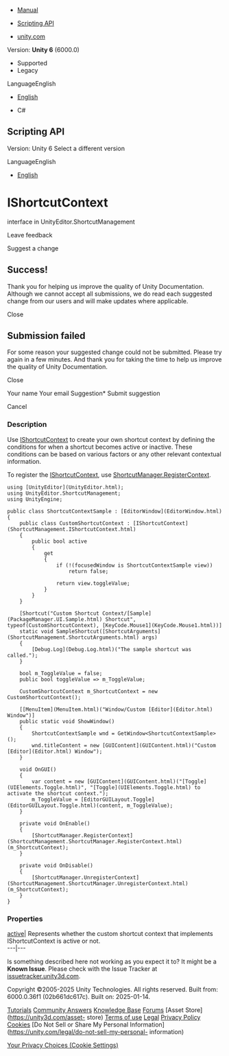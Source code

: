 [ ]()

  * [Manual](../Manual/index.html)
  * [Scripting API](../ScriptReference/index.html)

  * [unity.com](https://unity.com/)

Version: **Unity 6** (6000.0)

  * Supported
  * Legacy

LanguageEnglish

  * [English]()

  * C#

[ ](https://docs.unity3d.com)

## Scripting API

Version: Unity 6 Select a different version

LanguageEnglish

  * [English]()

# IShortcutContext

interface in UnityEditor.ShortcutManagement

Leave feedback

Suggest a change

## Success!

Thank you for helping us improve the quality of Unity Documentation. Although
we cannot accept all submissions, we do read each suggested change from our
users and will make updates where applicable.

Close

## Submission failed

For some reason your suggested change could not be submitted. Please <a>try
again</a> in a few minutes. And thank you for taking the time to help us
improve the quality of Unity Documentation.

Close

Your name Your email Suggestion* Submit suggestion

Cancel

[ ]()

### Description

Use [IShortcutContext](ShortcutManagement.IShortcutContext.html) to create
your own shortcut context by defining the conditions for when a shortcut
becomes active or inactive. These conditions can be based on various factors
or any other relevant contextual information.

To register the [IShortcutContext](ShortcutManagement.IShortcutContext.html),
use
[ShortcutManager.RegisterContext](ShortcutManagement.ShortcutManager.RegisterContext.html).

    
    
    using [UnityEditor](UnityEditor.html);
    using UnityEditor.ShortcutManagement;
    using UnityEngine;
    
    public class ShortcutContextSample : [EditorWindow](EditorWindow.html)
    {
        public class CustomShortcutContext : [IShortcutContext](ShortcutManagement.IShortcutContext.html)
        {
            public bool active
            {
                get
                {
                    if (!(focusedWindow is ShortcutContextSample view))
                        return false;
    
                    return view.toggleValue;
                }
            }
        }
    
        [Shortcut("Custom Shortcut Context/[Sample](PackageManager.UI.Sample.html) Shortcut", typeof(CustomShortcutContext), [KeyCode.Mouse1](KeyCode.Mouse1.html))]
        static void SampleShortcut([ShortcutArguments](ShortcutManagement.ShortcutArguments.html) args)
        {
            [Debug.Log](Debug.Log.html)("The sample shortcut was called.");
        }
    
        bool m_ToggleValue = false;
        public bool toggleValue => m_ToggleValue;
    
        CustomShortcutContext m_ShortcutContext = new CustomShortcutContext();
    
        [[MenuItem](MenuItem.html)("Window/Custom [Editor](Editor.html) Window")]
        public static void ShowWindow()
        {
            ShortcutContextSample wnd = GetWindow<ShortcutContextSample>();
            wnd.titleContent = new [GUIContent](GUIContent.html)("Custom [Editor](Editor.html) Window");
        }
    
        void OnGUI()
        {
            var content = new [GUIContent](GUIContent.html)("[Toggle](UIElements.Toggle.html)", "[Toggle](UIElements.Toggle.html) to activate the shortcut context.");
            m_ToggleValue = [EditorGUILayout.Toggle](EditorGUILayout.Toggle.html)(content, m_ToggleValue);
        }
    
        private void OnEnable()
        {
            [ShortcutManager.RegisterContext](ShortcutManagement.ShortcutManager.RegisterContext.html)(m_ShortcutContext);
        }
    
        private void OnDisable()
        {
            [ShortcutManager.UnregisterContext](ShortcutManagement.ShortcutManager.UnregisterContext.html)(m_ShortcutContext);
        }
    }
    

### Properties

[active](ShortcutManagement.IShortcutContext-active.html)| Represents whether
the custom shortcut context that implements IShortcutContext is active or not.  
---|---  
  
Is something described here not working as you expect it to? It might be a
**Known Issue**. Please check with the Issue Tracker at
[issuetracker.unity3d.com](https://issuetracker.unity3d.com).

Copyright ©2005-2025 Unity Technologies. All rights reserved. Built from:
6000.0.36f1 (02b661dc617c). Built on: 2025-01-14.

[Tutorials](https://unity3d.com/learn) [Community
Answers](https://answers.unity3d.com) [Knowledge
Base](https://support.unity3d.com/hc/en-us)
[Forums](https://forum.unity3d.com) [Asset Store](https://unity3d.com/asset-
store) [Terms of use](https://docs.unity3d.com/Manual/TermsOfUse.html)
[Legal](https://unity.com/legal) [Privacy
Policy](https://unity.com/legal/privacy-policy)
[Cookies](https://unity.com/legal/cookie-policy) [Do Not Sell or Share My
Personal Information](https://unity.com/legal/do-not-sell-my-personal-
information)

[Your Privacy Choices (Cookie Settings)](javascript:void\(0\);)

